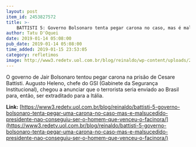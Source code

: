 ```yaml
---
layout: post
item_id: 2453827572
title: >-
    BATTISTI 5: Governo Bolsonaro tenta pegar carona no caso, mas é malsucedido; presidente não consegue ser homem que venceu o facínora
author: Tatu D'Oquei
date: 2019-01-14 05:08:00
pub_date: 2019-01-14 05:08:00
time_added: 2019-01-15 23:53:05
category: refletimos
image: http://www3.redetv.uol.com.br/blog/reinaldo/wp-content/uploads/2018/09/4-se-eu-fosse-bolsonaro-faria-o-seguinte-mitigaria-o-politicamente-incorreto-usaria-o-pt-como-fantasma-e-tentaria-atrair-a-centro-direita.jpg
---
```


O governo de Jair Bolsonaro tentou pegar carona na prisão de Cesare Battisti. Augusto Heleno, chefe do GSI (Gabinete da Segurança Institucional), chegou a anunciar que o terrorista seria enviado ao Brasil para, então, ser extraditado para a Itália.

**Link:** [https://www3.redetv.uol.com.br/blog/reinaldo/battisti-5-governo-bolsonaro-tenta-pegar-uma-carona-no-caso-mas-e-malsucedido-presidente-nao-conseguiu-ser-o-homem-que-venceu-o-facinora/](https://www3.redetv.uol.com.br/blog/reinaldo/battisti-5-governo-bolsonaro-tenta-pegar-uma-carona-no-caso-mas-e-malsucedido-presidente-nao-conseguiu-ser-o-homem-que-venceu-o-facinora/)

